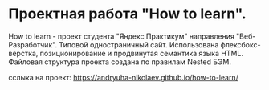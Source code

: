 # Проектная работа "How to learn".
How to learn - проект студента "Яндекс Практикум" направления "Веб-Разработчик".
Типовой одностраничный сайт.
Использована флексбокс-вёрстка, позиционирование и продвинутая семантика языка HTML. Файловая структура проекта создана по правилам Nested БЭМ.

сслыка на проект: https://andryuha-nikolaev.github.io/how-to-learn/
